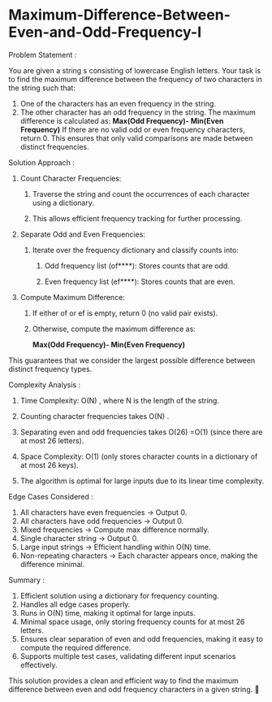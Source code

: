 # Maximum-Difference-Between-Even-and-Odd-Frequency-I

Problem Statement :


You are given a string s consisting of lowercase English letters. Your task is to find the maximum difference between the frequency of two characters in the string such that:
1. One of the characters has an even frequency in the string.
2. The other character has an odd frequency in the string.
The maximum difference is calculated as:
**Max(Odd Frequency)- Min(Even Frequency)**
If there are no valid odd or even frequency characters, return 0. This ensures that only valid comparisons are made between distinct frequencies.

Solution Approach :


1. Count Character Frequencies:

    1. Traverse the string and count the occurrences of each character using a dictionary.
  
    2. This allows efficient frequency tracking for further processing.

2. Separate Odd and Even Frequencies:

   1. Iterate over the frequency dictionary and classify counts into:

        1. Odd frequency list (of****): Stores counts that are odd.

        2. Even frequency list (ef****): Stores counts that are even.

3. Compute Maximum Difference:

   1. If either of or ef is empty, return 0 (no valid pair exists).
   2. Otherwise, compute the maximum difference as:

      **Max(Odd Frequency)- Min(Even Frequency)**

This guarantees that we consider the largest possible difference between distinct frequency types.

Complexity Analysis :

1. Time Complexity: O(N) , where N is the length of the string.

1. Counting character frequencies takes O(N) .

2. Separating even and odd frequencies takes O(26) =O(1) (since there are at most 26 letters).

2. Space Complexity: O(1) (only stores character counts in a dictionary of at most 26 keys).
3. The algorithm is optimal for large inputs due to its linear time complexity.

Edge Cases Considered :


1. All characters have even frequencies → Output 0.
2. All characters have odd frequencies → Output 0.
3. Mixed frequencies → Compute max difference normally.
4. Single character string → Output 0.
5. Large input strings → Efficient handling within O(N) time.
6. Non-repeating characters → Each character appears once, making the difference minimal.

Summary :


1. Efficient solution using a dictionary for frequency counting.
2. Handles all edge cases properly.
3. Runs in O(N) time, making it optimal for large inputs.
4. Minimal space usage, only storing frequency counts for at most 26 letters.
5. Ensures clear separation of even and odd frequencies, making it easy to compute the required difference.
6. Supports multiple test cases, validating different input scenarios effectively.

This solution provides a clean and efficient way to find the maximum difference between even and odd frequency characters in a given string. 🚀

